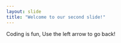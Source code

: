 ```yaml
---
layout: slide
title: "Welcome to our second slide!"
---
```

Coding is fun,
Use the left arrow to go back!
